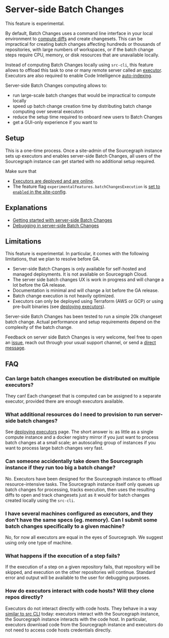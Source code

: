 # Server-side Batch Changes

<aside class="experimental">This feature is experimental.</aside>

By default, Batch Changes uses a command line interface in your local environment to [compute diffs](how_src_executes_a_batch_spec.md) and create changesets. This can be impractical for creating batch changes affecting hundreds or thousands of repositories, with large numbers of workspaces, or if the batch change steps require CPU, memory, or disk resources that are unavailable locally.

Instead of computing Batch Changes locally using `src-cli`, this feature allows to offload this task to one or many remote server called an [executor](../../admin/deploy_executors.md). Executors are also required to enable Code Intelligence [auto-indexing](../../code_intelligence/explanations/auto_indexing.md).

Server-side Batch Changes computing allows to:

- run large-scale batch changes that would be impractical to compute locally
- speed up batch change creation time by distributing batch change computing over several executors
- reduce the setup time required to onboard new users to Batch Changes
- get a GUI-only experience if you want to

## Setup

This is a one-time process. Once a site-admin of the Sourcegraph instance sets up executors and enables server-side Batch Changes,
all users of the Sourcegraph instance can get started with no additional setup required.

Make sure that

- [Executors are deployed and are online](../../admin/deploy_executors.md).
- The feature flag `experimentalFeatures.batchChangesExecution` is [set to `enabled` in the site-config](../../admin/config/site_config.md).

## Explanations

- [Getting started with server-side Batch Changes](server_side_getting_started.md)
- [Debugging in server-side Batch Changes](server_side_debugging.md)

## Limitations

This feature is experimental. In particular, it comes with the following limitations, that we plan to resolve before GA.

- Server-side Batch Changes is only available for self-hosted and managed deployments. It is not available on Sourcegraph Cloud.
- The server side batch changes UX is work in progress and will change a lot before the GA release.
- Documentation is minimal and will change a lot before the GA release.
- Batch change execution is not heavily optimized.
- Executors can only be deployed using Terraform (AWS or GCP) or using pre-built binaries (see [deploying executors](../../admin/deploy_executors.md)).

Server-side Batch Changes has been tested to run a simple 20k changeset batch change. Actual performance and setup requirements depend on the complexity of the batch change.

Feedback on server side Batch Changes is very welcome, feel free to open an [issue](https://github.com/sourcegraph/sourcegraph/issues), reach out through your usual support channel, or send a [direct message](https://twitter.com/MaloMarrec).

## FAQ

### Can large batch changes execution be distributed on multiple executors?

They can! Each changeset that is computed can be assigned to a separate executor, provided there are enough executors available.

### What additional resources do I need to provision to run server-side batch changes?

See [deploying executors](../../admin/deploy_executors.md) page. The short answer is: as little as a single compute instance and a docker registry mirror if you just want to process batch changes at a small scale; an autoscaling group of instances if you want to process large batch changes very fast.

### Can someone accidentally take down the Sourcegraph instance if they run too big a batch change?

No. Executors have been designed for the Sourcegraph instance to offload resource-intensive tasks. The Sourcegraph instance itself only queues up batch changes for processing, tracks execution, then uses the resulting diffs to open and track changesets just as it would for batch changes created locally using the `src-cli`.

### I have several machines configured as executors, and they don't have the same specs (eg. memory). Can I submit some batch changes specifically to a given machine?

No, for now all executors are equal in the eyes of Sourcegraph. We suggest using only one type of machine.

### What happens if the execution of a step fails?

If the execution of a step on a given repository fails, that repository will be skipped, and execution on the other repositories will continue. Standard error and output will be available to the user for debugging purposes.

### How do executors interact with code hosts? Will they clone repos directly? 

Executors do not interact directly with code hosts. They behave in a way [similar to src CLI](how_src_executes_a_batch_spec.md) today: executors interact with the Sourcegraph instance, the Sourcegraph instance interacts with the code host. In particular, executors download code from the Sourcegraph instance and executors do not need to access code hosts credentials directly.

